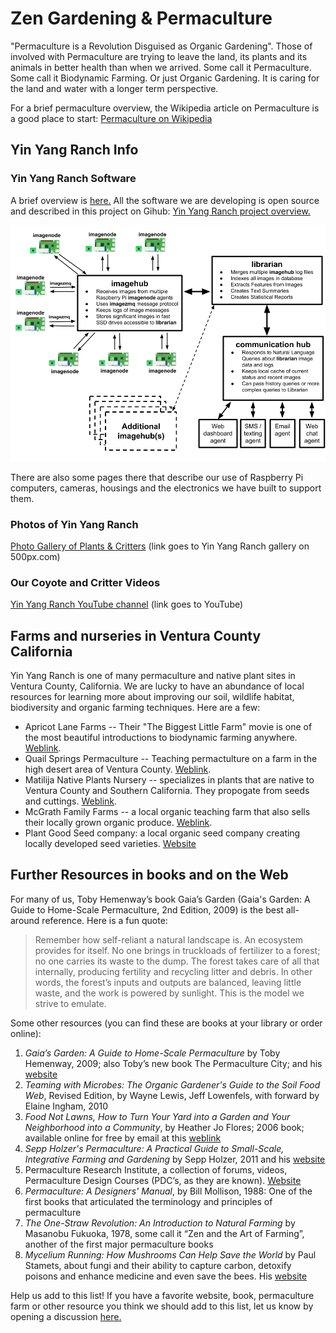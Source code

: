 # Zen Gardening & Permaculture

"Permaculture is a Revolution Disguised as Organic Gardening". Those of involved with
Permaculture are trying to leave the land, its plants and its animals in better health
than when we arrived. Some call it Permaculture. Some call it Biodynamic Farming. Or
just Organic Gardening. It is caring for the land and water with a longer term perspective. 

For a brief permaculture overview, the Wikipedia article on Permaculture is a
good place to start: [Permaculture on Wikipedia](https://en.wikipedia.org/wiki/Permaculture)

## Yin Yang Ranch Info

### Yin Yang Ranch Software

A brief overview is [here.](../yyr-Software/index.md) All the software we are developing is open source and described in this project on Gihub:
[Yin Yang Ranch project overview.](https://github.com/jeffbass/yin-yang-ranch)

![Design Drawing](../images/CVpipeline.png)

There are also some pages there that describe our use of Raspberry Pi computers,
cameras, housings and the electronics we have built to support them.

### Photos of Yin Yang Ranch

[Photo Gallery of Plants & Critters](https://500px.com/manager?view=galleries&user=jh5fhk5zvk&slug=yin-yang-ranch-plants-and-critters) (link goes to Yin Yang Ranch gallery on 500px.com)

### Our Coyote and Critter Videos

[Yin Yang Ranch YouTube channel](https://youtube.com/@yinyangranch-h1p?si=e-VBOir_jqmnMndN) (link goes to YouTube)

## Farms and nurseries in Ventura County California

Yin Yang Ranch is one of many permaculture and native plant sites in Ventura
County, California. We are lucky to have an abundance of local resources for 
learning more about improving our soil, wildlife habitat, biodiversity and 
organic farming techniques. Here are a few:

- Apricot Lane Farms -- Their "The Biggest Little Farm" movie is one of the most
  beautiful introductions to biodynamic farming anywhere. [Weblink](https://www.apricotlanefarms.com).
- Quail Springs Permaculture -- Teaching permactulture on a farm in the high
  desert area of Ventura County. [Weblink](https://www.quailsprings.org). 
- Matilija Native Plants Nursery -- specializes in plants that are native to 
  Ventura County and Southern California. They propogate from seeds and cuttings. 
  [Weblink](https://www.matilijanursery.com/about/).
- McGrath Family Farms -- a local organic teaching farm that also sells their 
  locally grown organic produce. [Weblink](https://www.storeatmcgrath.com/about). 
- Plant Good Seed company: a local organic seed company creating locally developed seed
  varieties. [Website](https://www.plantgoodseed.com/)

## Further Resources in books and on the Web

For many of us, Toby Hemenway’s book Gaia’s Garden (Gaia's Garden: A Guide to Home-Scale Permaculture, 2nd Edition, 2009) is the best all-around reference. Here is a fun quote:

> Remember how self-reliant a natural landscape is. An ecosystem provides for itself. No one brings in truckloads of fertilizer to a forest; no one carries its waste to the dump. The forest takes care of all that internally, producing fertility and recycling litter and debris. In other words, the forest’s inputs and outputs are balanced, leaving little waste, and the work is powered by sunlight. This is the model we strive to emulate.

Some other resources (you can find these are books at your library or
order online): 

1. *Gaia’s Garden: A Guide to Home-Scale Permaculture* by Toby Hemenway, 2009; also Toby’s new book The Permaculture City; and his [website](https://tobyhemenway.com/) 
2. *Teaming with Microbes: The Organic Gardener's Guide to the Soil Food Web*, Revised Edition, by Wayne Lewis, Jeff Lowenfels, with forward by Elaine Ingham, 2010
3. *Food Not Lawns, How to Turn Your Yard into a Garden and Your Neighborhood into a Community*, by Heather Jo Flores; 2006 book; available online for free by email 
at this [weblink](https://www.foodnotlawns.com/book.html) 
4. *Sepp Holzer's Permaculture: A Practical Guide to Small-Scale, Integrative Farming and Gardening* by Sepp Holzer, 2011 and his [website](https://krameterhof.at/en/)
5. Permaculture Research Institute, a collection of forums, videos, Permaculture Design Courses (PDC’s, as they are known). [Website](https://permaculturenews.org/)
6. *Permaculture: A Designers' Manual*, by Bill Mollison, 1988: One of the first books that articulated the terminology and principles of permaculture
7. *The One-Straw Revolution: An Introduction to Natural Farming* by Masanobu Fukuoka, 1978, some call it “Zen and the Art of Farming”, another of the first major permaculture books
8. *Mycelium Running: How Mushrooms Can Help Save the World* by Paul Stamets, about fungi and their ability to capture carbon, detoxify poisons and enhance medicine and even save the bees. His [website](https://www.fungi.com/)

Help us add to this list! If you have a favorite website, book, permaculture 
farm or other resource you think we should add to this list, let us know by
opening a discussion [here.](https://github.com/jeffbass/com-yin-yang-ranch/discussions)
